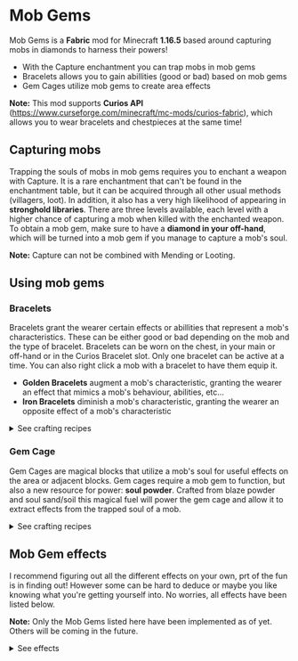 # Mob Gems
Mob Gems is a **Fabric** mod for Minecraft **1.16.5** based around capturing mobs in diamonds to harness their powers!

- With the Capture enchantment you can trap mobs in mob gems
- Bracelets allows you to gain abillities (good or bad) based on mob gems
- Gem Cages utilize mob gems to create area effects

**Note:** This mod supports **Curios API** (https://www.curseforge.com/minecraft/mc-mods/curios-fabric), which allows you to wear bracelets and chestpieces at the same time!

## Capturing mobs
Trapping the souls of mobs in mob gems requires you to enchant a weapon with Capture. It is a rare enchantment that can't be found in the enchantment table, 
but it can be acquired through all other usual methods (villagers, loot). In addition, it also has a very high likelihood of appearing in **stronghold libraries**.
There are three levels available, each level with a higher chance of capturing a mob when killed with the enchanted weapon. To obtain a mob gem, 
make sure to have a **diamond in your off-hand**, which will be turned into a mob gem if you manage to capture a mob's soul.

**Note:** Capture can not be combined with Mending or Looting.

## Using mob gems

### Bracelets
Bracelets grant the wearer certain effects or abillities that represent a mob's characteristics. These can be either good or bad depending on the mob and the type of bracelet.
Bracelets can be worn on the chest, in your main or off-hand or in the Curios Bracelet slot. Only one bracelet can be active at a time. You can also right click a mob with a bracelet to have them equip it.

- **Golden Bracelets** augment a mob's characteristic, granting the wearer an effect that mimics a mob's behaviour, abilities, etc...
- **Iron Bracelets** diminish a mob's characteristic, granting the wearer an opposite effect of a mob's characteristic

<details>
  <summary>See crafting recipes</summary>
  
  ![alt text](https://github.com/JrmWrm/mob-gems/blob/master/recipes/golden_bracelet.png "Golden Bracelet recipe")
  ![alt text](https://github.com/JrmWrm/mob-gems/blob/master/recipes/iron_bracelet.png "Iron Bracelet recipe")
  
</details>

### Gem Cage
Gem Cages are magical blocks that utilize a mob's soul for useful effects on the area or adjacent blocks. Gem cages require a mob gem to function, 
but also a new resource for power: **soul powder**. Crafted from blaze powder and soul sand/soil this magical fuel will power the gem cage and allow it to extract 
effects from the trapped soul of a mob.

<details>
  <summary>See crafting recipes</summary>
  
  ![alt text](https://github.com/JrmWrm/mob-gems/blob/master/recipes/gem_cage.png "Gem Cage recipe")
  ![alt text](https://github.com/JrmWrm/mob-gems/blob/master/recipes/soul_powder.png "Soul Powder recipe")
  
</details>

## Mob Gem effects
I recommend figuring out all the different effects on your own, prt of the fun is in finding out! However some can be hard to deduce or 
maybe you like knowing what you're getting yourself into. No worries, all effects have been listed below.

**Note:** Only the Mob Gems listed here have been implemented as of yet. Others will be coming in the future.

<details>
  <summary>See effects</summary>
  
  | Mob           | Golden Bracelet | Iron Bracelet  | Gem Cage     |
  | ------------- | --------------- | -------------- | ------------ |
  | Zombie (& variants) | Eating any food will give the wearer hunger | The wearer can eat rotten flesh without getting the hunger effect | All villagers in range will be turned into zombie villagers |
  | Skeleton (& variants) | Bows will behave like they have infinity | Wolfs won't get angered at you | Projectiles are warded off in the area |
  | Creeper | When hostile mobs are near and the wearer is not on full health, they will ignite. Run away before you explode! | The wearer gains the new Blast Resistence status effect | All mobs in range can be ignited with flint and steel |
  | Iron Golem | The wearer will have extra max health | The wearer will have less max health | All hostile mobs in range will be pushed away |
  | Cow | All status effects will be removed while wearing | All status effects will slowly increase in strenght (max 5) | All mobs in range can now be milked |
  | Bee | The wearer will polinate (bonemeal) blocks while walking | The wearer will decay organic blocks while walking. Flowers have a small chance of turning into wither roses | All crops and saplings in range will grow faster |
  | Chicken | The wearer will recieve the slow falling effect | The wearer will be heavier: less jump height & more fall damage | All mobs in range will now lay eggs |
  
</details>



